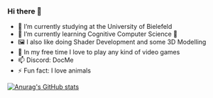 ### Hi there 👋

- 🔭 I’m currently studying at the University of Bielefeld
- 🌱 I’m currently learning Cognitive Computer Science 🤖
- 🖼  I also like doing Shader Development and some 3D Modelling
- 🤯 In my free time I love to play any kind of video games
- 📫 Discord: DocMe
- ⚡ Fun fact: I love animals

[![Anurag's GitHub stats](https://github-readme-stats.vercel.app/api?username=DocMeVR&show_icons=true&theme=tokyonight&bg_color=00000000&hide_border=true)](https://github.com/anuraghazra/github-readme-stats)
